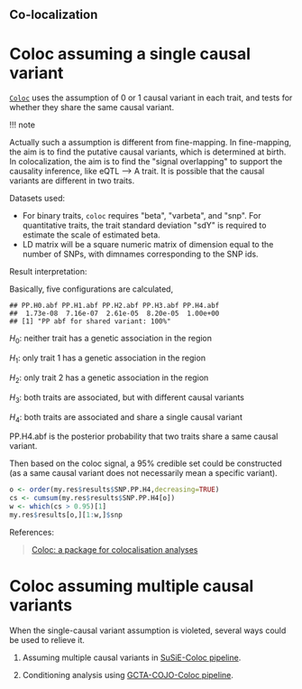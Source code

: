 Co-localization
---


# Coloc assuming a single causal variant

[`Coloc`](https://journals.plos.org/plosgenetics/article?id=10.1371/journal.pgen.1004383) uses the assumption of 0 or 1 causal variant in each trait, 
and tests for whether they share the same causal variant.

!!! note

Actually such a assumption is different from fine-mapping. In fine-mapping, the aim is to find the putative causal variants, which is determined at birth. In colocalization, the aim is to find the "signal overlapping" to support the causality inference, like eQTL --> A trait. It is possible that the causal variants are different in two traits.

Datasets used:

* For binary traits, `coloc` requires "beta", "varbeta", and "snp". For quantitative traits, 
the trait standard deviation "sdY" is required to estimate the scale of estimated beta.
* LD matrix will be a square numeric matrix of dimension equal to the number of SNPs, with dimnames corresponding to the SNP ids.

Result interpretation:

Basically, five configurations are calculated, 

```
## PP.H0.abf PP.H1.abf PP.H2.abf PP.H3.abf PP.H4.abf 
##  1.73e-08  7.16e-07  2.61e-05  8.20e-05  1.00e+00 
## [1] "PP abf for shared variant: 100%"
```

$H_0$: neither trait has a genetic association in the region

$H_1$: only trait 1 has a genetic association in the region

$H_2$: only trait 2 has a genetic association in the region

$H_3$: both traits are associated, but with different causal variants

$H_4$: both traits are associated and share a single causal variant

PP.H4.abf is the posterior probability that two traits share a same causal variant.

Then based on the coloc signal, a 95% credible set could be constructed (as a same causal variant does not necessarily mean a specific variant).
```R
o <- order(my.res$results$SNP.PP.H4,decreasing=TRUE)
cs <- cumsum(my.res$results$SNP.PP.H4[o])
w <- which(cs > 0.95)[1]
my.res$results[o,][1:w,]$snp
```

References:
>[Coloc: a package for colocalisation analyses](https://chr1swallace.github.io/coloc/articles/a01_intro.html)


# Coloc assuming multiple causal variants

When the single-causal variant assumption is violeted, several ways could be used to relieve it.

1. Assuming multiple causal variants in [SuSiE-Coloc pipeline](https://chr1swallace.github.io/coloc/articles/a06_SuSiE.html).
   
2. Conditioning analysis using [GCTA-COJO-Coloc pipeline](https://www.biorxiv.org/content/10.1101/2022.08.08.503158v1.abstract).
   



